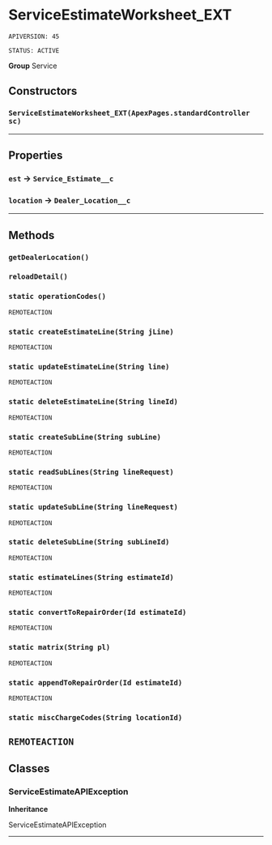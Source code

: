 # ServiceEstimateWorksheet_EXT

`APIVERSION: 45`

`STATUS: ACTIVE`



**Group** Service

## Constructors
### `ServiceEstimateWorksheet_EXT(ApexPages.standardController sc)`
---
## Properties

### `est` → `Service_Estimate__c`


### `location` → `Dealer_Location__c`


---
## Methods
### `getDealerLocation()`
### `reloadDetail()`
### `static operationCodes()`

`REMOTEACTION`
### `static createEstimateLine(String jLine)`

`REMOTEACTION`
### `static updateEstimateLine(String line)`

`REMOTEACTION`
### `static deleteEstimateLine(String lineId)`

`REMOTEACTION`
### `static createSubLine(String subLine)`

`REMOTEACTION`
### `static readSubLines(String lineRequest)`

`REMOTEACTION`
### `static updateSubLine(String lineRequest)`

`REMOTEACTION`
### `static deleteSubLine(String subLineId)`

`REMOTEACTION`
### `static estimateLines(String estimateId)`

`REMOTEACTION`
### `static convertToRepairOrder(Id estimateId)`

`REMOTEACTION`
### `static matrix(String pl)`

`REMOTEACTION`
### `static appendToRepairOrder(Id estimateId)`

`REMOTEACTION`
### `static miscChargeCodes(String locationId)`

`REMOTEACTION`
---
## Classes
### ServiceEstimateAPIException

**Inheritance**

ServiceEstimateAPIException


---
